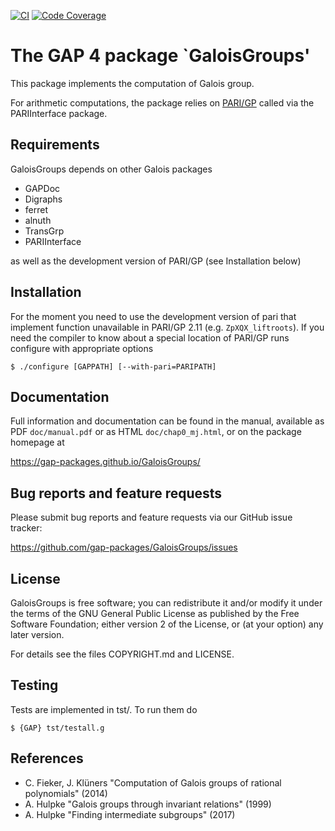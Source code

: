 [![CI](https://github.com/gap-packages/GaloisGroups/actions/workflows/CI.yml/badge.svg)](https://github.com/gap-packages/GaloisGroups/actions/workflows/CI.yml)
[![Code Coverage](https://codecov.io/github/gap-packages/GaloisGroups/coverage.svg?branch=master&token=)](https://codecov.io/gh/gap-packages/GaloisGroups)


# The GAP 4 package `GaloisGroups'

This package implements the computation of Galois group.

For arithmetic computations, the package relies on
[PARI/GP](https://pari.math.u-bordeaux.fr/)  called via the PARIInterface
package.

## Requirements

GaloisGroups depends on other Galois packages

- GAPDoc
- Digraphs
- ferret
- alnuth
- TransGrp
- PARIInterface

as well as the development version of PARI/GP (see Installation below)

## Installation

For the moment you need to use the development version of pari
that implement function unavailable in PARI/GP 2.11 (e.g. `ZpXQX_liftroots`).
If you need the compiler to know about a special location of PARI/GP runs
configure with appropriate options

    $ ./configure [GAPPATH] [--with-pari=PARIPATH]


## Documentation

Full information and documentation can be found in the manual, available
as PDF `doc/manual.pdf` or as HTML `doc/chap0_mj.html`, or on the package
homepage at

  <https://gap-packages.github.io/GaloisGroups/>


## Bug reports and feature requests

Please submit bug reports and feature requests via our GitHub issue tracker:

  <https://github.com/gap-packages/GaloisGroups/issues>


## License

GaloisGroups is free software; you can redistribute it and/or modify
it under the terms of the GNU General Public License as published by the
Free Software Foundation; either version 2 of the License, or (at your
option) any later version.

For details see the files COPYRIGHT.md and LICENSE.

## Testing

Tests are implemented in tst/. To run them do

    $ {GAP} tst/testall.g

## References

- C. Fieker, J. Klüners "Computation of Galois groups of rational polynomials" (2014)
- A. Hulpke "Galois groups through invariant relations" (1999)
- A. Hulpke "Finding intermediate subgroups" (2017)
